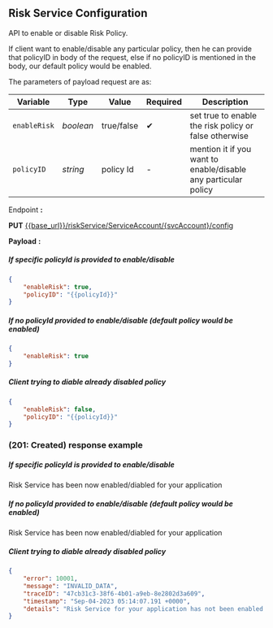 ## Risk Service Configuration
API to enable or disable Risk Policy.

If client want to enable/disable any particular policy, then he can provide that policyID in body of the request, else if no policyID is mentioned in the body, our default policy would be enabled.

The parameters of payload request are as:

| Variable | Type | Value | Required | Description |
| -------- | -- |------------| ------- | ---- |
| `enableRisk` | *boolean* | true/false | &#10004; | set true to enable the risk policy or false otherwise |
| `policyID` | *string* | policy Id | - | mention it if you want to enable/disable any particular policy |

<!--
type: tab
titles: Request, Response
-->

Endpoint **:**

**PUT** [{{base_url}}/riskService/ServiceAccount/{svcAccount}/config](../api/?type=put&path=/riskService/ServiceAccount/{svcAccount}/config&version=2.0.0)

**Payload** **:**

##### If specific policyId is provided to enable/disable

```json
{
    "enableRisk": true,
    "policyID": "{{policyId}}"
}
```

##### If no policyId provided to enable/disable (default policy would be enabled)

```json
{
    "enableRisk": true
}
```

##### Client trying to diable already disabled policy

```json
{
    "enableRisk": false,
    "policyID": "{{policyId}}"
}
```
<!--
type: tab
-->

###  (201: Created) response example

##### If specific policyId is provided to enable/disable

Risk Service has been now enabled/diabled for your application

##### If no policyId provided to enable/disable (default policy would be enabled)

Risk Service has been now enabled/diabled for your application

##### Client trying to diable already disabled policy

```json
{
    "error": 10001,
    "message": "INVALID_DATA",
    "traceID": "47cb31c3-38f6-4b01-a9eb-8e2802d3a609",
    "timestamp": "Sep-04-2023 05:14:07.191 +0000",
    "details": "Risk Service for your application has not been enabled yet"
}
```
<!-- type: tab-end -->